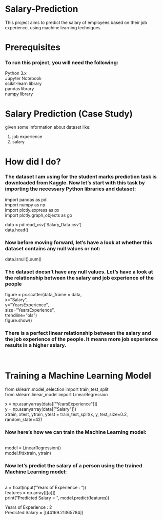 # Salary-Prediction
This project aims to predict the salary of employees based on their job experience, using machine learning techniques.<br>

# Prerequisites
<h3>To run this project, you will need the following:<br></h3>

Python 3.x<br>
Jupyter Notebook<br>
scikit-learn library<br>
pandas library<br>
numpy library<br>

# Salary Prediction (Case Study)
 given some information about dataset like:<br>
 
 1. job experience<br>
 2. salary<br>
 
 # How  did I do?

<h3>The dataset I am using for the student marks prediction task is downloaded from Kaggle. Now let’s start with this task by importing the necessary Python libraries and dataset:<br></h3>

import pandas as pd<br>
import numpy as np<br>
import plotly.express as px<br>
import plotly.graph_objects as go<br>


data = pd.read_csv('Salary_Data.csv')<br>
data.head()<br>

<h3>Now before moving forward, let’s have a look at whether this dataset contains any null values or not:<br></h3>

data.isnull().sum()<br>

<h3>The dataset doesn’t have any null values. Let’s have a look at the relationship between the salary and job experience of the people</h3>
figure = px.scatter(data_frame = data, <br>
                    x="Salary",<br>
                    y="YearsExperience", <br>
                    size="YearsExperience", <br>
                    trendline="ols")<br>
figure.show()<br>

<h3>There is a perfect linear relationship between the salary and the job experience of the people. It means more job experience results in a higher salary.</h3><br>

# Training a Machine Learning Model
from sklearn.model_selection import train_test_split<br>
from sklearn.linear_model import LinearRegression<br>

x = np.asanyarray(data[["YearsExperience"]])<br>
y = np.asanyarray(data[["Salary"]])<br>
xtrain, xtest, ytrain, ytest = train_test_split(x, y, test_size=0.2, random_state=42)<br>

<h3>Now here’s how we can train the Machine Learning model:</h3><br>
model = LinearRegression()<br>
model.fit(xtrain, ytrain)<br>

<h3>Now let’s predict the salary of a person using the trained Machine Learning model:</h3><br>
a = float(input("Years of Experience : "))<br>
features = np.array([[a]])<br>
print("Predicted Salary = ", model.predict(features))<br>

Years of Experience : 2<br>
Predicted Salary =  [[44169.21365784]]<br>
                                                


